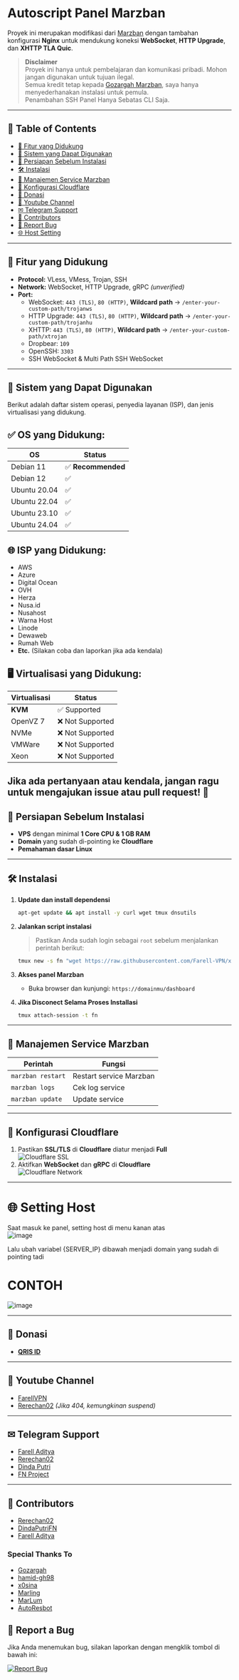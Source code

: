 # Autoscript Panel Marzban  

Proyek ini merupakan modifikasi dari [Marzban](https://github.com/Gozargah/Marzban) dengan tambahan konfigurasi **Nginx** untuk mendukung koneksi **WebSocket**, **HTTP Upgrade**, dan **XHTTP TLA Quic**.  

> **Disclaimer**  
> Proyek ini hanya untuk pembelajaran dan komunikasi pribadi. Mohon jangan digunakan untuk tujuan ilegal.  
> Semua kredit tetap kepada [Gozargah Marzban](https://github.com/Gozargah), saya hanya menyederhanakan instalasi untuk pemula.  
> Penambahan SSH Panel Hanya Sebatas CLI Saja.

---

## 📖 Table of Contents
- [📌 Fitur yang Didukung](#-fitur-yang-didukung)
- [🚀 Sistem yang Dapat Digunakan](#-sistem-yang-dapat-digunakan)
- [📌 Persiapan Sebelum Instalasi](#-persiapan-sebelum-instalasi)
- [🛠 Instalasi](#-instalasi)
- [🔄 Manajemen Service Marzban](#-manajemen-service-marzban)
- [🔧 Konfigurasi Cloudflare](#-konfigurasi-cloudflare)
- [💖 Donasi](#-donasi)
- [🎥 Youtube Channel](#-youtube-channel)
- [✉ Telegram Support](#-telegram-support)
- [👥 Contributors](#-contributors)
- [🐞 Report Bug](#report-a-bug)
- [🌐 Host Setting](#-setting-host)
---

## 📌 **Fitur yang Didukung**
- **Protocol:** VLess, VMess, Trojan, SSH
- **Network:** WebSocket, HTTP Upgrade, gRPC *(unverified)*  
- **Port:**  
  - WebSocket: `443 (TLS)`, `80 (HTTP)`, **Wildcard path** → `/enter-your-custom-path/trojanws`  
  - HTTP Upgrade: `443 (TLS)`, `80 (HTTP)`, **Wildcard path** → `/enter-your-custom-path/trojanhu`
  - XHTTP: `443 (TLS)`, `80 (HTTP)`, **Wildcard path** → `/enter-your-custom-path/xtrojan`  
  - Dropbear: `109`
  - OpenSSH: `3303`
  - SSH WebSocket & Multi Path SSH WebSocket

---
## 🚀 **Sistem yang Dapat Digunakan**

Berikut adalah daftar sistem operasi, penyedia layanan (ISP), dan jenis virtualisasi yang didukung.

## ✅ OS yang Didukung:
| OS           | Status |
|-------------|--------|
| Debian 11   | ✅ **Recommended** |
| Debian 12   | ✅ |
| Ubuntu 20.04 | ✅ |
| Ubuntu 22.04 | ✅ |
| Ubuntu 23.10 | ✅ |
| Ubuntu 24.04 | ✅ |

## 🌐 ISP yang Didukung:
- AWS  
- Azure  
- Digital Ocean  
- OVH  
- Herza  
- Nusa.id  
- Nusahost  
- Warna Host  
- Linode  
- Dewaweb  
- Rumah Web  
- **Etc.** (Silakan coba dan laporkan jika ada kendala)

## 🖥️ Virtualisasi yang Didukung:
| Virtualisasi | Status |
|-------------|--------|
| **KVM**     | ✅ Supported |
| OpenVZ 7    | ❌ Not Supported |
| NVMe        | ❌ Not Supported |
| VMWare      | ❌ Not Supported |
| Xeon        | ❌ Not Supported |

Jika ada pertanyaan atau kendala, jangan ragu untuk mengajukan issue atau pull request! 🚀
---

## 📌 **Persiapan Sebelum Instalasi**
- **VPS** dengan minimal **1 Core CPU & 1 GB RAM**  
- **Domain** yang sudah di-pointing ke **Cloudflare**  
- **Pemahaman dasar Linux**  

---

## 🛠 **Instalasi**
1. **Update dan install dependensi**  
   ```sh
   apt-get update && apt install -y curl wget tmux dnsutils
   ```
2. **Jalankan script instalasi**  
   > Pastikan Anda sudah login sebagai `root` sebelum menjalankan perintah berikut:  
   ```sh
   tmux new -s fn "wget https://raw.githubusercontent.com/Farell-VPN/xray-panel/main/install.sh && chmod +x install.sh && ./install.sh"
   ```
3. **Akses panel Marzban**  
   - Buka browser dan kunjungi: `https://domainmu/dashboard`  

4. **Jika Disconect Selama Proses Installasi**  
   ```sh
   tmux attach-session -t fn
   ```

---

## 🔄 **Manajemen Service Marzban**
| Perintah | Fungsi |
|----------|--------|
| `marzban restart` | Restart service Marzban |
| `marzban logs` | Cek log service |
| `marzban update` | Update service |
---

## 🔧 **Konfigurasi Cloudflare**
1. Pastikan **SSL/TLS** di **Cloudflare** diatur menjadi **Full**  
   ![Cloudflare SSL](https://github.com/GawrAme/MarLing/assets/97426017/3aeedf09-308e-41b0-9640-50e4abb77aa0)  
2. Aktifkan **WebSocket** dan **gRPC** di **Cloudflare**  
   ![Cloudflare Network](https://github.com/GawrAme/MarLing/assets/97426017/65d9b413-fda4-478a-99a5-b33d8e5fec3d)

---

# 🌐 **Setting Host**

 Saat masuk ke panel, setting host di menu kanan atas <br>
 ![image](https://github.com/GawrAme/MarLing/assets/97426017/6b96bce7-39c7-4b5c-b01e-8dfdea91cb47) </br>

Lalu ubah variabel {SERVER_IP} dibawah menjadi domain yang sudah di pointing tadi <br>
# CONTOH
![image](https://github.com/GawrAme/MarLing/assets/97426017/191a485c-07a7-4a28-88d3-b66fa403abc7)
</br>

---

## 💖 **Donasi**
- **[QRIS ID](https://t.me/fn_project/245)**

---

## 🎥 **Youtube Channel**
- [FarellVPN](https://youtube.com/@farellvpn)  
- [Rerechan02](https://youtube.com/@Rerechan02) *(Jika 404, kemungkinan suspend)*  

---

## ✉ **Telegram Support**
- [Farell Aditya](https://t.me/farell_aditya_ardian)  
- [Rerechan02](https://t.me/Rerechan02)  
- [Dinda Putri](https://t.me/DindaPutriFN)  
- [FN Project](https://t.me/fn_project)
---

## 👥 **Contributors**
- [Rerechan02](https://github.com/Rerechan02)  
- [DindaPutriFN](https://github.com/DindaPutriFN)  
- [Farell Aditya](https://github.com/farelvpn)  

### **Special Thanks To**
- [Gozargah](https://github.com/Gozargah/Marzban)  
- [hamid-gh98](https://github.com/hamid-gh98)  
- [x0sina](https://github.com/x0sina/marzban-sub)  
- [Marling](https://github.com/GawrAme/MarLing)  
- [MarLum](https://github.com/Farell-VPN/mar-lum)  
- [AutoResbot](https://autoresbot.com)

## 🐞 **Report a Bug**

Jika Anda menemukan bug, silakan laporkan dengan mengklik tombol di bawah ini:

[![Report Bug](https://img.shields.io/badge/Report%20Bug-%23D73A49?style=for-the-badge&logo=github)](https://github.com/Farell-VPN/xray-panel/issues/new?assignees=&labels=bug&template=bug_report.md&title=%5BBug%5D+)